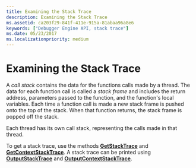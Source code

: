 ```yaml
---
title: Examining the Stack Trace
description: Examining the Stack Trace
ms.assetid: ca203f29-841f-411e-915a-81abaa96a8e6
keywords: ["Debugger Engine API, stack trace"]
ms.date: 05/23/2017
ms.localizationpriority: medium
---
```


# Examining the Stack Trace


A *call stack* contains the data for the functions calls made by a thread. The data for each function call is called a *stack frame* and includes the return address, parameters passed to the function, and the function's local variables. Each time a function call is made a new stack frame is pushed onto the top of the stack. When that function returns, the stack frame is popped off the stack.

Each thread has its own call stack, representing the calls made in that thread.

To get a stack trace, use the methods [**GetStackTrace**](/windows-hardware/drivers/ddi/dbgeng/nf-dbgeng-idebugcontrol3-getstacktrace) and [**GetContextStackTrace**](/windows-hardware/drivers/ddi/dbgeng/nf-dbgeng-idebugcontrol4-getcontextstacktrace). A stack trace can be printed using [**OutputStackTrace**](/windows-hardware/drivers/ddi/dbgeng/nf-dbgeng-idebugcontrol3-outputstacktrace) and [**OutputContextStackTrace**](/windows-hardware/drivers/ddi/dbgeng/nf-dbgeng-idebugcontrol4-outputcontextstacktrace).

 

